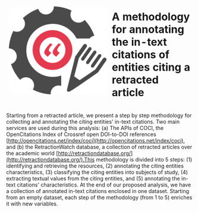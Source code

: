 <table style="border-style: hidden">
	<tr style="border-style: hidden">
		<td style="border-style: hidden"><img src="img/logo.png"></td>
		<td style="border-style: hidden" width="45%"><h1>A methodology for annotating the in-text citations of entities citing a retracted article</h1></td>
	</tr>
</table>

Starting from a retracted article, we present a step by step methodology for collecting and annotating the citing entities' in-text citations. Two main services are used during this analysis: (a) The APIs of COCI, the OpenCitations Index of Crossref open DOI-to-DOI references [http://opencitations.net/index/coci](http://opencitations.net/index/coci), and (b) the RetractionWatch database, a collection of retracted articles over the academic world [http://retractiondatabase.org/](http://retractiondatabase.org/).This methodology is divided into 5 steps: (1) identifying and retrieving the resources, (2) annotating the citing entities characteristics, (3) classifying the citing entities into subjects of study, (4) extracting textual values from the citing entities, and (5) annotating the in-text citations' characteristics. At the end of our proposed analysis, we have a collection of annotated in-text citations enclosed in one dataset. Starting from an empty dataset, each step of the methodology (from 1 to 5) enriches it with new variables. 
